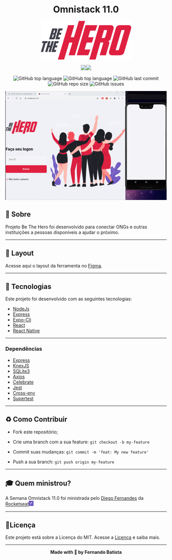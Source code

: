 <h1 align="center">Omnistack 11.0</h1>
<p align="center">
<img src="./.github/logo@3x.png"/>
</p>

<div align="center">
<img src="https://img.shields.io/badge/ROCKETSEAT-OMNISTACK 11.0-e02041?style=for-the-badge&logo=appveyor"/><img src="https://img.shields.io/badge/LICENSE-MIT-e02041?style=for-the-badge&logo=appveyor" />

![GitHub top language](https://img.shields.io/github/languages/count/Nandosbx/be-the-hero?color=e02041&&style=flat-square&logo=appveyor) 
![GitHub top language](https://img.shields.io/github/languages/top/Nandosbx/be-the-hero?color=e02041&&style=flat-square&logo=appveyor) ![GitHub last commit](https://img.shields.io/github/last-commit/Nandosbx/be-the-hero?color=e02041&&style=flat-square&logo=appveyor) ![GitHub repo size](https://img.shields.io/github/repo-size/Nandosbx/be-the-hero?color=e02041&&style=flat-square&logo=appveyor) ![GitHub issues](https://img.shields.io/github/issues/Nandosbx/be-the-hero?color=e02041&&style=flat-square&logo=appveyor)

</div>

<p align="center">
<img src="./.github/bethehero.gif"/>
</p>

<h2>📖 Sobre</h2>

 Projeto Be The Hero foi desenvolvido para conectar ONGs e outras instituições a pessoas disponíveis a ajudar o próximo.

------------
<h2>🔖 Layout</h2>

Acesse aqui o layout da ferramenta no <a href="https://www.figma.com/file/2C2yvw7jsCOGmaNUDftX9n/Be-The-Hero---OmniStack-11?node-id=0%3A1">Figma</a>.

------------

<h2>🚀 Tecnologias</h2>

Este projeto foi desenvolvido com as seguintes tecnologias:
- [NodeJs](https://nodejs.org/en/ "NodeJs")
- [Express](https://expressjs.com/ "Express")
- [Expo-Cli](https://expo.io/tools#cli "Expo-Cli")
- [React](https://reactjs.org/ "React")
- [React Native](https://reactnative.dev/ "React Native")


------------


<h3>Dependências</h3>

- [Express](https://expressjs.com/ "Express")
- [KnexJS](http://knexjs.org/ "KnexJS")
- [SQLite3](https://www.npmjs.com/package/sqlite3 "SQLite3")
- [Axios](https://www.npmjs.com/package/axios "Axios")
- [Celebrate](https://www.npmjs.com/package/celebrate "Celebrate")
- [Jest](https://jestjs.io/)
- [Cross-env](https://www.npmjs.com/package/cross-env)
- [Supertest](https://www.npmjs.com/package/supertest)
  

------------


<h2>♻️ Como Contribuir</h2>

- Fork este repositório;

- Crie uma branch com a sua feature: `git checkout -b my-feature`

- Commit suas mudanças: `git commit -m 'feat: My new feature'`

- Push a sua branch: `git push origin my-feature`

------------

<h2>🎓 Quem ministrou?</h2>
A Semana Omnistack 11.0 foi ministrada pelo <a href="https://github.com/diego3g">Diego Fernandes</a> da <a href="https://rocketseat.com.br/">Rocketseat</a><img src="./.github/rocketseatEmoji.png" width="3%" height="3%"/>

------------


<h2>📃Licença</h2>

Este projeto está sobre a Licença do MIT. Acesse a <a href="https://github.com/Nandosbx/be-the-hero/blob/master/LICENSE.md">Licença</a> e saiba mais.

------------


<footer align="center">
 <strong align="center">Made with 💜 by Fernando Batista</strong>
</footer>